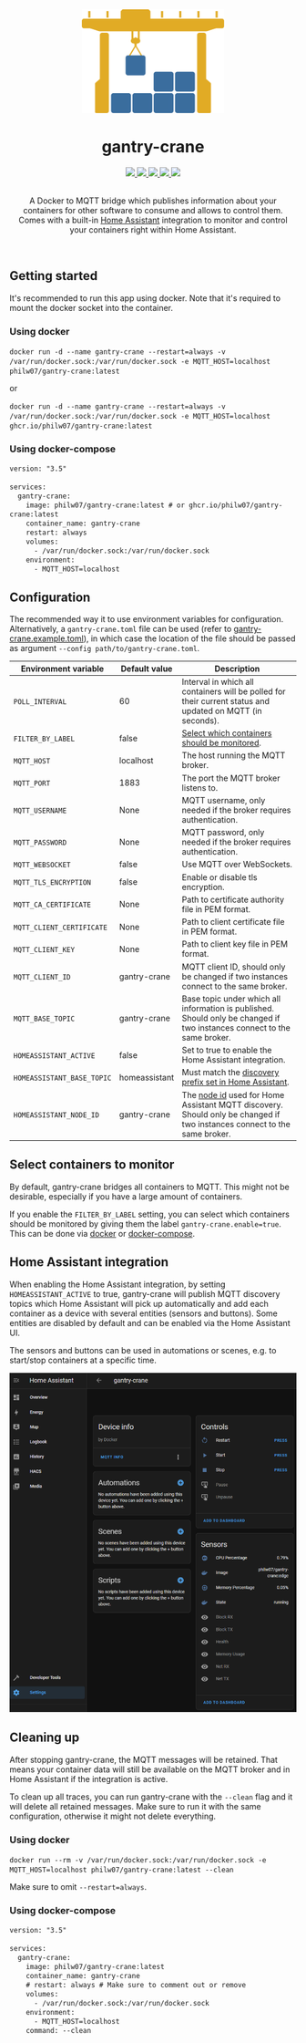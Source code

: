 <!-- NOTE: Links to files in the repository are absolute so they work on docker hub -->

<div align="center">
  <img alt="gantry-crane logo" width="250px" src="https://raw.githubusercontent.com/philw07/gantry-crane/master/docs/images/gantry-crane-logo.svg">

  <h1>gantry-crane</h1>

  <div>
    <a title="CI status" href="https://github.com/philw07/gantry-crane/actions/workflows/ci.yml">
      <img src="https://img.shields.io/github/workflow/status/philw07/gantry-crane/CI?label=CI&logo=github&style=flat-square">
    </a>
    <a title="Docker status" href="https://github.com/philw07/gantry-crane/actions/workflows/docker.yml">
      <img src="https://img.shields.io/github/workflow/status/philw07/gantry-crane/Docker?label=Docker&logo=github&style=flat-square">
    </a>
    <a title="Dependency status" href="https://deps.rs/repo/github/philw07/gantry-crane">
      <img src="https://deps.rs/repo/github/philw07/gantry-crane/status.svg?style=flat-square">
    </a>
    <a title="Code coverage" href="https://app.codecov.io/github/philw07/gantry-crane">
      <img src="https://img.shields.io/codecov/c/gh/philw07/gantry-crane?style=flat-square&logo=codecov">
    </a>
    <a title="License" href="https://github.com/philw07/gantry-crane/blob/master/LICENSE">
      <img src="https://img.shields.io/github/license/philw07/gantry-crane?style=flat-square">
    </a>
  </div>

  <br>
  <p>
    A Docker to MQTT bridge which publishes information about your containers for other software to consume and allows to control them.<br>
    Comes with a built-in <a href="https://www.home-assistant.io/">Home Assistant</a> integration to monitor and control your containers right within Home Assistant.
  </p>
  <br>
</div>

## Getting started

It's recommended to run this app using docker.
Note that it's required to mount the docker socket into the container.

### Using docker

`docker run -d --name gantry-crane --restart=always -v /var/run/docker.sock:/var/run/docker.sock -e MQTT_HOST=localhost philw07/gantry-crane:latest`

or

`docker run -d --name gantry-crane --restart=always -v /var/run/docker.sock:/var/run/docker.sock -e MQTT_HOST=localhost ghcr.io/philw07/gantry-crane:latest`

### Using docker-compose

```
version: "3.5"

services:
  gantry-crane:
    image: philw07/gantry-crane:latest # or ghcr.io/philw07/gantry-crane:latest
    container_name: gantry-crane
    restart: always
    volumes:
      - /var/run/docker.sock:/var/run/docker.sock
    environment:
      - MQTT_HOST=localhost
```

## Configuration

The recommended way it to use environment variables for configuration.
Alternatively, a `gantry-crane.toml` file can be used (refer to [gantry-crane.example.toml](https://github.com/philw07/gantry-crane/blob/master/gantry-crane.example.toml)),
in which case the location of the file should be passed as argument `--config path/to/gantry-crane.toml`.

| Environment variable | Default value | Description |
| --- | --- | --- |
| `POLL_INTERVAL` | 60 | Interval in which all containers will be polled for their current status and updated on MQTT (in seconds). |
| `FILTER_BY_LABEL` | false | [Select which containers should be monitored](#select-containers-to-monitor). |
| `MQTT_HOST` | localhost | The host running the MQTT broker. |
| `MQTT_PORT` | 1883 | The port the MQTT broker listens to. |
| `MQTT_USERNAME` | None | MQTT username, only needed if the broker requires authentication. |
| `MQTT_PASSWORD` | None | MQTT password, only needed if the broker requires authentication. |
| `MQTT_WEBSOCKET` | false | Use MQTT over WebSockets. |
| `MQTT_TLS_ENCRYPTION` | false | Enable or disable tls encryption. |
| `MQTT_CA_CERTIFICATE` | None | Path to certificate authority file in PEM format. |
| `MQTT_CLIENT_CERTIFICATE` | None | Path to client certificate file in PEM format. |
| `MQTT_CLIENT_KEY` | None | Path to client key file in PEM format. |
| `MQTT_CLIENT_ID` | gantry-crane | MQTT client ID, should only be changed if two instances connect to the same broker. |
| `MQTT_BASE_TOPIC` | gantry-crane | Base topic under which all information is published. Should only be changed if two instances connect to the same broker. |
| `HOMEASSISTANT_ACTIVE` | false | Set to true to enable the Home Assistant integration. |
| `HOMEASSISTANT_BASE_TOPIC` | homeassistant | Must match the [discovery prefix set in Home Assistant](https://www.home-assistant.io/docs/mqtt/discovery/#discovery_prefix). |
| `HOMEASSISTANT_NODE_ID` | gantry-crane | The [node id](https://www.home-assistant.io/docs/mqtt/discovery/#discovery-topic) used for Home Assistant MQTT discovery. Should only be changed if two instances connect to the same broker. |

## Select containers to monitor

By default, gantry-crane bridges all containers to MQTT.
This might not be desirable, especially if you have a large amount of containers.

If you enable the `FILTER_BY_LABEL` setting, you can select which containers should be monitored by giving them the label `gantry-crane.enable=true`.
This can be done via [docker](https://docs.docker.com/engine/reference/commandline/run/#set-metadata-on-container--l---label---label-file) or [docker-compose](https://docs.docker.com/compose/compose-file/compose-file-v3/#labels).

## Home Assistant integration

When enabling the Home Assistant integration, by setting `HOMEASSISTANT_ACTIVE` to true, gantry-crane will publish MQTT discovery topics which Home Assistant will pick up automatically and add each container as a device with several entities (sensors and buttons).
Some entities are disabled by default and can be enabled via the Home Assistant UI.

The sensors and buttons can be used in automations or scenes, e.g. to start/stop containers at a specific time.

![Home Assistant integration example](https://raw.githubusercontent.com/philw07/gantry-crane/master/docs/images/homeassistant_integration_example.png)

## Cleaning up

After stopping gantry-crane, the MQTT messages will be retained.
That means your container data will still be available on the MQTT broker and in Home Assistant if the integration is active.

To clean up all traces, you can run gantry-crane with the `--clean` flag and it will delete all retained messages.
Make sure to run it with the same configuration, otherwise it might not delete everything.

### Using docker

`docker run --rm -v /var/run/docker.sock:/var/run/docker.sock -e MQTT_HOST=localhost philw07/gantry-crane:latest --clean`

Make sure to omit `--restart=always`.

### Using docker-compose

```
version: "3.5"

services:
  gantry-crane:
    image: philw07/gantry-crane:latest
    container_name: gantry-crane
    # restart: always # Make sure to comment out or remove
    volumes:
      - /var/run/docker.sock:/var/run/docker.sock
    environment:
      - MQTT_HOST=localhost
    command: --clean
```
